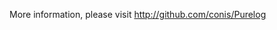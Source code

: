 <!--
ID: 4000
Date: 2013-11-01 10:01:00
Status: publish
Type: post
Tags: Purelog, Markdown, npm, md2json
Excerpt: More
-->

More information, please visit http://github.com/conis/Purelog
